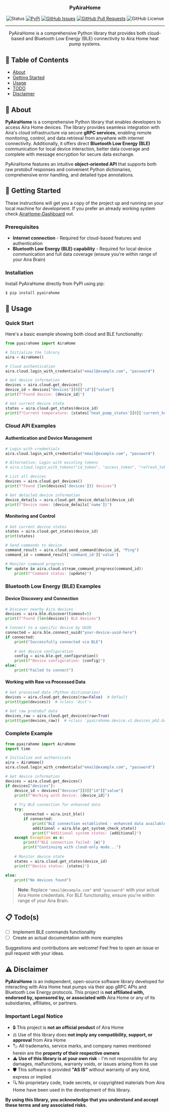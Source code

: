 <h3 align="center">PyAiraHome</h3>

<div align="center">

  ![Status](https://img.shields.io/badge/status-active-success)
  [![PyPi](https://img.shields.io/pypi/v/pyairahome)](https://pypi.org/project/pyairahome/)
  [![GitHub Issues](https://img.shields.io/github/issues/invy55/pyairahome)](https://github.com/invy55/pyairahome/issues)
  [![GitHub Pull Requests](https://img.shields.io/github/issues-pr/invy55/pyairahome)](https://github.com/invy55/pyairahome/pulls)
  ![GitHub License](https://img.shields.io/github/license/invy55/pyairahome)
</div>

---

<p align="center"> PyAiraHome is a comprehensive Python library that provides both cloud-based and Bluetooth Low Energy (BLE) connectivity to Aira Home heat pump systems.
    <br> 
</p>

## 📝 Table of Contents
- [About](#about)
- [Getting Started](#getting_started)
- [Usage](#usage)
- [TODO](#todo)
- [Disclaimer](#disclaimer)

## 🧐 About <a name = "about"></a>
**PyAiraHome** is a comprehensive Python library that enables developers to access Aira Home devices. The library provides seamless integration with Aira's cloud infrastructure via secure **gRPC services**, enabling remote monitoring, control, and data retrieval from anywhere with internet connectivity. Additionally, it offers direct **Bluetooth Low Energy (BLE)** communication for local device interaction, better data coverage and complete with message encryption for secure data exchange.

PyAiraHome features an intuitive **object-oriented API** that supports both raw protobuf responses and convenient Python dictionaries, comprehensive error handling, and detailed type annotations.

## 🏁 Getting Started <a name = "getting_started"></a>
These instructions will get you a copy of the project up and running on your local machine for development. If you prefer an already working system check [AiraHome-Dashboard](https://github.com/invy55/airahome-dashboard) out.

### Prerequisites

- **Internet connection** - Required for cloud-based features and authentication
- **Bluetooth Low Energy (BLE) capability** - Required for local device communication and full data coverage (ensure you're within range of your Aira Brain)

### Installation

Install PyAiraHome directly from PyPI using pip:

```shell
$ pip install pyairahome
```

## 🎈 Usage <a name="usage"></a>

### Quick Start

Here's a basic example showing both cloud and BLE functionality:

```python
from pyairahome import AiraHome

# Initialize the library
aira = AiraHome()

# Cloud authentication
aira.cloud.login_with_credentials("email@example.com", "password")

# Get device information
devices = aira.cloud.get_devices()
device_id = devices["devices"][0]["id"]["value"]
print(f"Found device: {device_id}")

# Get current device state
states = aira.cloud.get_states(device_id)
print(f"Current temperature: {states['heat_pump_states'][0]['current_hot_water_temperature']}")
```

### Cloud API Examples

#### Authentication and Device Management

```python
# Login with credentials
aira.cloud.login_with_credentials("email@example.com", "password")

# Alternative: Login with existing tokens
# aira.cloud.login_with_tokens("id_token", "access_token", "refresh_token")

# List all devices
devices = aira.cloud.get_devices()
print(f"Found {len(devices['devices'])} devices")

# Get detailed device information
device_details = aira.cloud.get_device_details(device_id)
print(f"Device name: {device_details['name']}")
```

#### Monitoring and Control

```python
# Get current device states
states = aira.cloud.get_states(device_id)
print(states)

# Send commands to device
command_result = aira.cloud.send_command(device_id, "Ping")
command_id = command_result['command_id']['value']

# Monitor command progress
for update in aira.cloud.stream_command_progress(command_id):
    print(f"Command status: {update}")
```

### Bluetooth Low Energy (BLE) Examples

#### Device Discovery and Connection

```python
# Discover nearby Aira devices
devices = aira.ble.discover(timeout=5)
print(f"Found {len(devices)} BLE devices")

# Connect to a specific device by UUID
connected = aira.ble.connect_uuid("your-device-uuid-here")
if connected:
    print("Successfully connected via BLE")
    
    # Get device configuration
    config = aira.ble.get_configuration()
    print(f"Device configuration: {config}")
else:
    print("Failed to connect")
```

#### Working with Raw vs Processed Data

```python
# Get processed data (Python dictionaries)
devices = aira.cloud.get_devices(raw=False)  # Default
print(type(devices))  # <class 'dict'>

# Get raw protobuf data
devices_raw = aira.cloud.get_devices(raw=True)
print(type(devices_raw))  # <class 'pyairahome.device.v1.devices_pb2.GetDevicesResponse'>
```

### Complete Example

```python
from pyairahome import AiraHome
import time

# Initialize and authenticate
aira = AiraHome()
aira.cloud.login_with_credentials("email@example.com", "password")

# Get device information
devices = aira.cloud.get_devices()
if devices["devices"]:
    device_id = devices["devices"][0]["id"]["value"]
    print(f"Working with device: {device_id}")
    
    # Try BLE connection for enhanced data
    try:
        connected = aira.init_ble()
        if connected:
            print("BLE connection established - enhanced data available")
            additional = aira.ble.get_system_check_state()
            print(f"Additional system states: {additional}")
    except Exception as e:
        print(f"BLE connection failed: {e}")
        print("Continuing with cloud-only mode...")
    
    # Monitor device state
    states = aira.cloud.get_states(device_id)
    print(f"Device status: {states}")
    
else:
    print("No devices found")
```

> **Note**: Replace `"email@example.com"` and `"password"` with your actual Aira Home credentials. For BLE functionality, ensure you're within range of your Aira Brain.

## 📋 Todo(s) <a name = "todo"></a>

- [ ] Implement BLE commands functionality
- [ ] Create an actual documentation with more examples

Suggestions and contributions are welcome! Feel free to open an issue or pull request with your ideas.

## ⚠️ Disclaimer <a name = "disclaimer"></a>

**PyAiraHome** is an independent, open-source software library developed for interacting with Aira Home heat pumps via their app gRPC APIs and Bluetooth Low Energy protocols. This project is **not affiliated with, endorsed by, sponsored by, or associated with** Aira Home or any of its subsidiaries, affiliates, or partners.

### Important Legal Notice

- 🔒 This project is **not an official product** of Aira Home
- ⚖️ Use of this library does **not imply any compatibility, support, or approval** from Aira Home
- 🏷️ All trademarks, service marks, and company names mentioned herein are the **property of their respective owners**
- ⚠️ **Use of this library is at your own risk** - I'm not responsible for any damages, malfunctions, warranty voids, or issues arising from its use
- 🛡️ This software is provided **"AS IS"** without warranty of any kind, express or implied
- 🔍 No proprietary code, trade secrets, or copyrighted materials from Aira Home have been used in the development of this library.

**By using this library, you acknowledge that you understand and accept these terms and any associated risks.**
